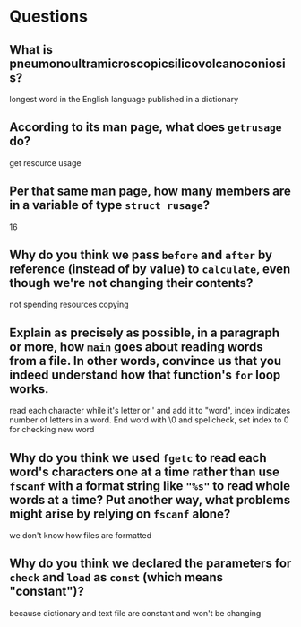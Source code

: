 # Questions

## What is pneumonoultramicroscopicsilicovolcanoconiosis?

 longest word in the English language published in a dictionary

## According to its man page, what does `getrusage` do?

 get resource usage

## Per that same man page, how many members are in a variable of type `struct rusage`?

16

## Why do you think we pass `before` and `after` by reference (instead of by value) to `calculate`, even though we're not changing their contents?

not spending resources copying

## Explain as precisely as possible, in a paragraph or more, how `main` goes about reading words from a file. In other words, convince us that you indeed understand how that function's `for` loop works.

read each character while it's letter or ' and add it to "word", index indicates number of letters in a word. End word with \0 and spellcheck, set index to 0 for checking new word

## Why do you think we used `fgetc` to read each word's characters one at a time rather than use `fscanf` with a format string like `"%s"` to read whole words at a time? Put another way, what problems might arise by relying on `fscanf` alone?

we don't know how files are formatted

## Why do you think we declared the parameters for `check` and `load` as `const` (which means "constant")?

because dictionary and text file are constant and won't be changing
